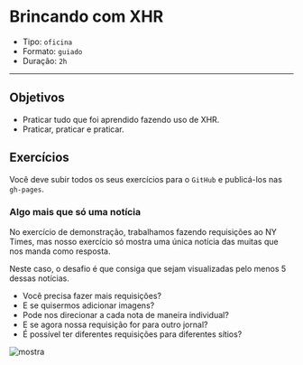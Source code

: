 # Brincando com XHR

- Tipo: `oficina`
- Formato: `guiado`
- Duração: `2h`

***

## Objetivos

- Praticar tudo que foi aprendido fazendo uso de XHR.
- Praticar, praticar e praticar.

## Exercícios

Você deve subir todos os seus exercícios para o `GitHub` e publicá-los nas
`gh-pages`.

### Algo mais que só uma notícia

No exercício de demonstração, trabalhamos fazendo requisições ao NY Times, mas
nosso exercício só mostra uma única notícia das muitas que nos manda como
resposta.

Neste caso, o desafio é que consiga que sejam visualizadas pelo menos 5 dessas
notícias.

- Você precisa fazer mais requisições?
- E se quisermos adicionar imagens?
- Pode nos direcionar a cada nota de maneira individual?
- E se agora nossa requisição for para outro jornal?
- É possível ter diferentes requisições para diferentes sítios?

![mostra](https://user-images.githubusercontent.com/110297/65788765-6cf9ee80-e121-11e9-8122-43711f1376f4.png)
